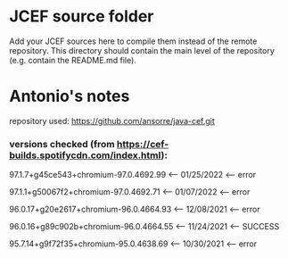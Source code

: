 # JCEF source folder
Add your JCEF sources here to compile them instead of the remote repository.
This directory should contain the main level of the repository (e.g. contain the README.md file).

# Antonio's notes
repository used: https://github.com/ansorre/java-cef.git


### versions checked (from https://cef-builds.spotifycdn.com/index.html):


97.1.7+g45ce543+chromium-97.0.4692.99 <-- 01/25/2022 <-- error


97.1.1+g50067f2+chromium-97.0.4692.71 <-- 01/07/2022 <-- error


96.0.17+g20e2617+chromium-96.0.4664.93 <-- 12/08/2021 <-- error


96.0.16+g89c902b+chromium-96.0.4664.55 <-- 11/24/2021 <-- SUCCESS


95.7.14+g9f72f35+chromium-95.0.4638.69 <-- 10/30/2021 <-- error
